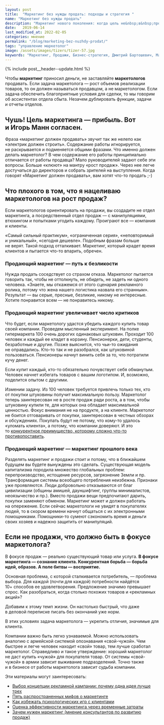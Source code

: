 ```yaml
---
layout: post
title:  "Маркетинг без нужды продать: подходы и стратегия "
name: "Маркетинг без нужды продать"
description: "Маркетинг нового поколения: когда цель не&nbsp;в&nbsp;продажах, а&nbsp;в&nbsp;создании устойчивой ценности и&nbsp;уникальности. Исследуйте современные стратегии и&nbsp;подходы. "
date:   2019-06-14
last_modified_at: 2022-02-05
categories: мнение
permalink: "/blog/marketing-bez-nuzhdy-prodat/"
tags: "управление маркетолог"
image: /assets/images/tizers/tizer-57.jpg
keywords: "Маркетинг, Продажи, Бизнес-стратегия, Дмитрий Бартошевич, Маркетинговые стратегии, Роль маркетинга, Эффективность маркетинга"
---
```


{% include post__header--update.html %}

<p>Чтобы <b>маркетинг</b> приносил деньги, не&nbsp;заставляйте <b>маркетологов</b> продавать. Если задача маркетолога&nbsp;— рост объемов реализации товаров, то&nbsp;он&nbsp;должен называться продавцом, а&nbsp;не&nbsp;маркетологом. Если задача обеспечить благоприятные условия для сделки, то&nbsp;мы&nbsp;говорим об&nbsp;ассистентах отдела сбыта. Незачем дублировать функции, задачи и&nbsp;отчеты отделов.</p>

<section class="row-gap--m" >
<h2 class="section__title h1 bold ">Чушь! Цель маркетинга&nbsp;— прибыль. Вот и&nbsp;Игорь Манн согласен. </h2>
<p>Фраза «маркетинг должен продавать» звучит так&nbsp;же нелепо как «электрик должен строить». Содержание работы игнорируется, не&nbsp;раскрывается и&nbsp;подменяется общими фразами. Что именно должен делать маркетолог? В&nbsp;чем содержание его работы принципиально отличается от&nbsp;работы продавца? Мало руководителей задают себе эти вопросы. Больше «клюют» на&nbsp;мантру «рост продаж». Через нее легче достучаться до&nbsp;директоров и&nbsp;собрать зрителей на&nbsp;выступления. Когда говорят «Маркетинг должен продавать», вам хотят что-то продать ;-) </p>

</section>

<section class="row-gap--m" >
<h2 class="section__title h1 bold ">Что плохого в&nbsp;том, что я&nbsp;нацеливаю маркетологов на&nbsp;рост продаж? </h2>
<p>Если маркетологов ориентировать на&nbsp;продажи, вы&nbsp;создадите не&nbsp;отдел маркетинга, а&nbsp;посредственный отдел продаж&nbsp;— с&nbsp;манипуляциями, втюхингом и&nbsp;попытками угодить каждому. Проиграют все&nbsp;— компания и&nbsp;клиенты. </p>
<p>«Самый сильный практикум», «ограниченная серия», «неповторимый и&nbsp;уникальный», «сегодня дешевле». Подобным фразам больше не&nbsp;верят. Такой подход отталкивает. Маркетинг, который крадет время клиентов и&nbsp;пытается что-то впарить, обречен. </p>


<section class="row-gap--m">
<h3 class="h2 bold mt-m mb-m">Продающий маркетинг&nbsp;&mdash; путь к&nbsp;безликости</h3>
<p>Нужда продать соседствует со&nbsp;страхом отказа. Маркетолог пытается говорить так, чтобы не&nbsp;оттолкнуть, не&nbsp;обидеть, не&nbsp;задеть ни&nbsp;одного человека. «Знаете, мы&nbsp;откажемся от&nbsp;этого сценария рекламного ролика, потому что жена нашего логистика назвала его странным». Результат&nbsp;— вы&nbsp;серые, пресные, безликие, никому не&nbsp;интересные. Хотите понравится всем&nbsp;— не&nbsp;понравитесь никому. </p>
</section>


<section class="row-gap--m">
<h3 class="h2 bold mt-m mb-m">Продающий маркетинг увеличивает число критиков</h3>
<p>Что будет, если маркетологу удастся убедить каждого купить товар своей компании. Проведем мысленный эксперимент. На&nbsp;полке гипермаркета 100 очень дорогих одинаковых штуковин. Проходит 100 человек и&nbsp;каждый ее&nbsp;кладет в&nbsp;корзину. Пенсионерки, дети, студенты, безработные и&nbsp;другие. Позже выяснится, что чьи-то ожидания не&nbsp;оправдались. Кто-то так и&nbsp;не&nbsp;разобрался, как штуковиной пользоваться. Пенсионеры начнут винить себя за&nbsp;то, что потратили кучу денег. </p>
<p>Если купит каждый, кто-то обязательно почувствует себя обманутым. Человек начнет избегать товаров с&nbsp;вашим логотипом. И, возможно, поделится опытом с&nbsp;другими.</p>
<p>Изменим задачу. Из&nbsp;100 человек требуется привлечь только тех, кто от&nbsp;покупки штуковины получит максимальную пользу. Маркетолог теперь заинтересован не&nbsp;в&nbsp;росте продаж ради роста, а&nbsp;в&nbsp;том, чтобы штуковину купили&nbsp;те, для которых она обладает максимальной ценностью. Фокус внимания не&nbsp;на&nbsp;продукте, а&nbsp;на&nbsp;клиенте. Маркетолог не&nbsp;боится отговаривать от&nbsp;покупки, заинтересован в&nbsp;честных обзорах и&nbsp;обсуждениях. Покупать будут не&nbsp;потому, что кому-то удалось «уломать клиента», а&nbsp;потому, что компании доверяют. И&nbsp;это то&nbsp;<a class="link" href="/blog/konkurentnoe-preimushhestvo/">конкурентное преимущество, которому сложно что-то противопоставить</a>. </p>
</section>

<section class="row-gap--m">
<h3 class="h2 bold mt-m mb-m">Продающий маркетинг&nbsp;&mdash; маркетинг прошлого&nbsp;века</h3>
<p>Разделять маркетинг и&nbsp;продажи стоит и&nbsp;потому, что в&nbsp;ближайшем будущем вы&nbsp;будете вынуждены это сделать. Существующая модель капитализма породила множество глобальных проблем: перепроизводство, истощение ресурсов, загрязнение Земли и&nbsp;пр. Трансформация системы всеобщего потребления неизбежна. Признаки уже проявляются. Люди добровольно отказываются от&nbsp;благ цивилизации (общины амишей, дауншифтинг, группы минималистов, неоязычество и&nbsp;пр.). Вместо продажи вещи предпочитают дарить, покупки заменяют обменом. Маркетинг может и&nbsp;должен работать на&nbsp;опережение. Если сейчас маркетологи не&nbsp;увидят в&nbsp;покупателях людей, то&nbsp;в&nbsp;скором времени начнут общаться с&nbsp;их&nbsp;электронными помощниками. Помощники-то сумеют сэкономить время и&nbsp;деньги своих хозяев и&nbsp;надежно защитить от&nbsp;манипуляций.</p>
</section>
</section>


<section class="row-gap--m" >
<h2 class="section__title h1 bold ">Если не&nbsp;продажи, что должно быть в&nbsp;фокусе маркетолога? </h2>
<p>В&nbsp;фокусе продаж&nbsp;— реально существующий товар или услуга. <strong>В&nbsp;фокусе маркетинга&nbsp;— сознание клиента. Конкурентная борьба&nbsp;— борьба идей, образов. А&nbsp;поле битвы&nbsp;— восприятие.</strong> </p>
<p>Основная проблема, с&nbsp;которой сталкивается потребитель,&nbsp;— проблема выбора. Для каждой (почти для каждой) потребности найдётся 10+&nbsp;способов ее&nbsp;удовлетворения. Предложение значимо превышает спрос. Как разобраться, когда столько похожих товаров и&nbsp;«рекламных акций»? </p>
<p>Добавим к&nbsp;этому темп жизни. Он&nbsp;настолько быстрый, что даже в&nbsp;деловой переписке писать без окончаний уже норм. </p>
<p class="post__note h2">В&nbsp;этих условиях задача маркетолога&nbsp;— укрепить отличия, значимые для клиента. </p>

<p>Компании важно быть легко узнаваемой. Можно использовать аналогию с&nbsp;армейской системой опознавания «свой-чужой». Чем быстрее и&nbsp;легче человек находит «свой» товар, тем лучше сработал маркетолог. Справедливо и&nbsp;такое утверждение: хороший маркетолог не&nbsp;даст купить «чужой» для покупателя товар. От&nbsp;системы «свой-чужой» в&nbsp;армии зависит выживание подразделений. Точно также и&nbsp;в&nbsp;бизнесе от&nbsp;работы маркетолога зависит судьба компании. </p>
</section>


<footer class="additive-spacing">
<p class="mb-m mt-m"> Эти материалы могут заинтересовать:</p>
<ul class="addictive-spacing">
<li class="list-li">
  <a href="/blog/choice/" class="link"> Выбор концепции рекламной кампании: почему одна идея лучше трех </a>
</li>
<li class="list-li">
  <a href="/blog/misconceptions/" class="link"> Пять распространенных мифов о&nbsp;маркетинге</a>
</li>
<li class="list-li">
  <a href="/blog/igra/" class="link">Как&nbsp;избежать психологических игр с&nbsp;клиентами</a>
</li>
<li class="list-li">
  <a href="/blog/effektivnost-marketinga/" class="link">Оценка эффективности маркетинга через временные затраты</a>
</li>
<li class="list-li">
  <a href="/blog/zachem-marketing-biznesu/ " class="link">Зачем нужен маркетинг (мнение консультантов по&nbsp;развитию продаж)</a>
</li>
</ul>
</footer>